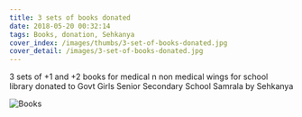 ```yaml
---
title: 3 sets of books donated
date: 2018-05-20 00:32:14
tags: Books, donation, Sehkanya
cover_index: /images/thumbs/3-set-of-books-donated.jpg
cover_detail: /images/3-set-of-books-donated.jpg
---
```


3 sets of +1 and +2 books for medical n non medical wings for school library donated to Govt Girls Senior Secondary School Samrala by Sehkanya

![Books](/images/3-set-of-books-donated.jpg)
